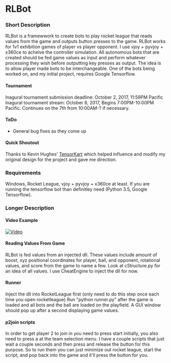 # RLBot

### Short Description
RLBot is a framewwork to create bots to play rocket league that reads values from the game and outputs button presses to the game.  RLBot works for 1v1 exhibition games of player vs player opponent.  I use vjoy + pyvjoy + x360ce to acheive the controller simulation.  All autonomous bots that are created should be fed game values as input and perform whatever processing they wish before outputting key presses as output. The idea is to allow player made bots to be interchangeable.  One of the bots being worked on, and my initial project, requires Google Tensorflow.

#### Tournament
Inagural tournament submission deadline: October 2, 2017, 11:59PM Pacific
Inagural tournament stream: October 6, 2017, Begins 7:00PM-10:00PM Pacific.  Continues on the 7th from 10:00AM-? if necessary.

#### ToDo
- General bug fixes as they come up

#### Quick Shoutout
Thanks to Kevin Hughes' [TensorKart](https://github.com/kevinhughes27/TensorKart) 
which helped influence and modify my original design for the project and gave me direction.

### Requirements
Windows, Rocket League, vjoy + pyvjoy + x360ce at least.  If you are running the tensorflow bot than definitley need (Python 3.5, Google Tensorflow).

### Longer Description

#### Video Example
[![Video](https://github.com/drssoccer55/RLBot/blob/master/images/vid2thumb5.JPG)](https://youtu.be/muReW_jawvI)

#### Reading Values From Game
RLBot is fed values from an injected dll.  These values include amount of boost, xyz positional coordinates for player, ball, and opponent, rotational values, and score from the game to name a few.  Look at cStructure.py for an idea of all values.  I use CheatEngine to inject the dll for now.

#### Runner
Inject the dll into RocketLeague first (only need to do this step once each time you open rocketleague) Run "python runner.py" after the game is loaded and all bots and the ball are loaded on the playfield.  A GUI window should pop up after a second displaying game values.

#### p2join scripts
In order to get player 2 to join in you need to press start initially, you also need to press a at the team selection menu.  I have a couple scripts that just wait a couple seconds and then press and release the button for this purpose.  So to run them you can just minimize out rocket league, start the script, and pop back into the game and it'll press the button for you.